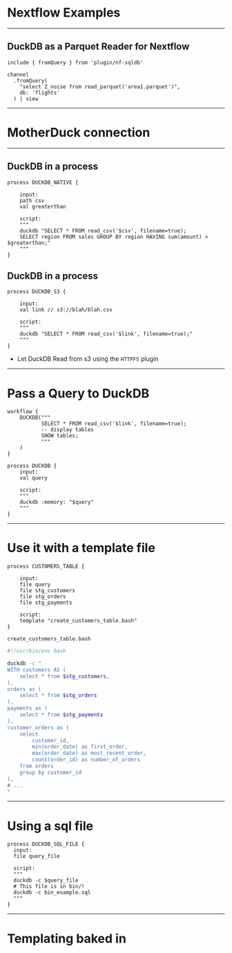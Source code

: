 # Nextflow Examples

---

## DuckDB as a Parquet Reader for Nextflow

```nextflow{all|5}
include { fromQuery } from 'plugin/nf-sqldb'

channel
  .fromQuery(
    "select Z_noise from read_parquet('area1.parquet')",
    db: 'flights'
  ) | view
```

<!-- FIXME -->
<Asciinema src="/casts/parquet_reader.cast" :playerProps="{speed: 2, rows: 15}" />

---

# MotherDuck connection

---

<!-- I just don't like this slide feels like I'm draggin them through the mud when it was really me not reaching out -->
<!-- ## State of the nf-sqldb -->

<!-- - Need to update the JDBC to 0.9.2 for Motherduck support -->
<!-- - Batch woes -->
<!--   - DuckDB itself supports batch insertions -->
<!--   - DuckDB JDBC package hasn't implemented the `BatchInsert` function -->

<!-- --- -->

## DuckDB in a process

```nextflow {all,4,9,5,10}
process DUCKDB_NATIVE {

    input:
    path csv
    val greaterthan

    script:
    """
    duckdb "SELECT * FROM read_csv('$csv', filename=true);
    SELECT region FROM sales GROUP BY region HAVING sum(amount) > $greaterthan;"
    """
}
```

## DuckDB in a process

```nextflow {all,4,8}
process DUCKDB_S3 {

    input:
    val link // s3://blah/blah.csv

    script:
    """
    duckdb "SELECT * FROM read_csv('$link', filename=true);"
    """
}
```

- Let DuckDB Read from s3 using the `HTTPFS` plugin

<!-- This is powerful because DuckDB can pull only the parts it needs in the parquet files -->

---

# Pass a Query to DuckDB

```nextflow
workflow {
    DUCKDB("""
           SELECT * FROM read_csv('$link', filename=true);
           -- display tables
           SHOW tables;
           """
    )
}
```

<!-- <v-clicks> -->

```nextflow
process DUCKDB {
    input:
    val query

    script:
    """
    duckdb :memory: "$query"
    """
}
```

<!-- TODO Add result -->

---

<!-- Why would you ever want to do that? -->
<!-- TODO # Hook passing a query into SQLbot -->
<!-- --- -->

# Use it with a template file

```nextflow
process CUSTOMERS_TABLE {

    input:
    file query
    file stg_customers
    file stg_orders
    file stg_payments

    script:
    template "create_customers_table.bash"
}
```

`create_customers_table.bash`

```bash
#!/usr/bin/env bash

duckdb -c "
WITH customers AS (
    select * from $stg_customers,
),
orders as (
    select * from $stg_orders
),
payments as (
    select * from $stg_payments
),
customer_orders as (
    select
        customer_id,
        min(order_date) as first_order,
        max(order_date) as most_recent_order,
        count(order_id) as number_of_orders
    from orders
    group by customer_id
),
# ...
"
```

---

# Using a sql file

<!-- TODO Test this -->
<!-- TODO Sync up the order of this with passing a query -->

```
process DUCKDB_SQL_FILE {
  input:
  file query_file

  script:
  """
  duckdb -c $query_file
  # This file is in bin/!
  duckdb -c bin_example.sql
  """
}
```

---

# Templating baked in

<!-- TODO Find dbt example and show it in a Nextflow process -->
<!-- Seeing all of the dbt stuff and thinking: Nextflow can do that -->
